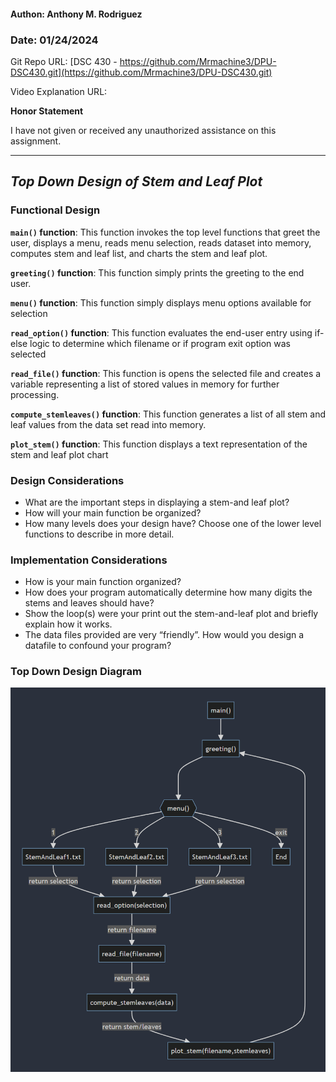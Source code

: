 #### Authon: Anthony M. Rodriguez

### Date: 01/24/2024

Git Repo URL: [DSC 430 - https://github.com/Mrmachine3/DPU-DSC430.git](https://github.com/Mrmachine3/DPU-DSC430.git)

Video Explanation URL: []()


**Honor Statement**

I have not given or received any unauthorized assistance on this assignment.

---

## ***Top Down Design of Stem and Leaf Plot***

### Functional Design
**`main()` function**:
This function invokes the top level functions that greet the user, displays a menu, reads menu selection, reads dataset into memory, computes stem and leaf list, and charts the stem and leaf plot.

**`greeting()` function**:
This function simply prints the greeting to the end user.

**`menu()` function**:
This function simply displays menu options available for selection

**`read_option()` function**:
This function evaluates the end-user entry using if-else logic to determine which filename or if program exit option was selected

**`read_file()` function**:
This function is opens the selected file and creates a variable representing a list of stored values in memory for further processing.

**`compute_stemleaves()` function**: 
This function generates a list of all stem and leaf values from the data set read into memory.

**`plot_stem()` function**:
This function displays a text representation of the stem and leaf plot chart

### Design Considerations
- What are the important steps in displaying a stem-and leaf plot?
- How will your main function be organized?
- How many levels does your design have? Choose one of the lower level functions to describe in more detail.

### Implementation Considerations
- How is your main function organized?
- How does your program automatically determine how many digits the stems and leaves should have?
- Show the loop(s) were your print out the stem-and-leaf plot and briefly explain how it works.
- The data files provided are very “friendly”. How would you design a datafile to confound your program?

### Top Down Design Diagram

![Stem and Leaf Plot Mermaid Diagram](mermaid.png)

